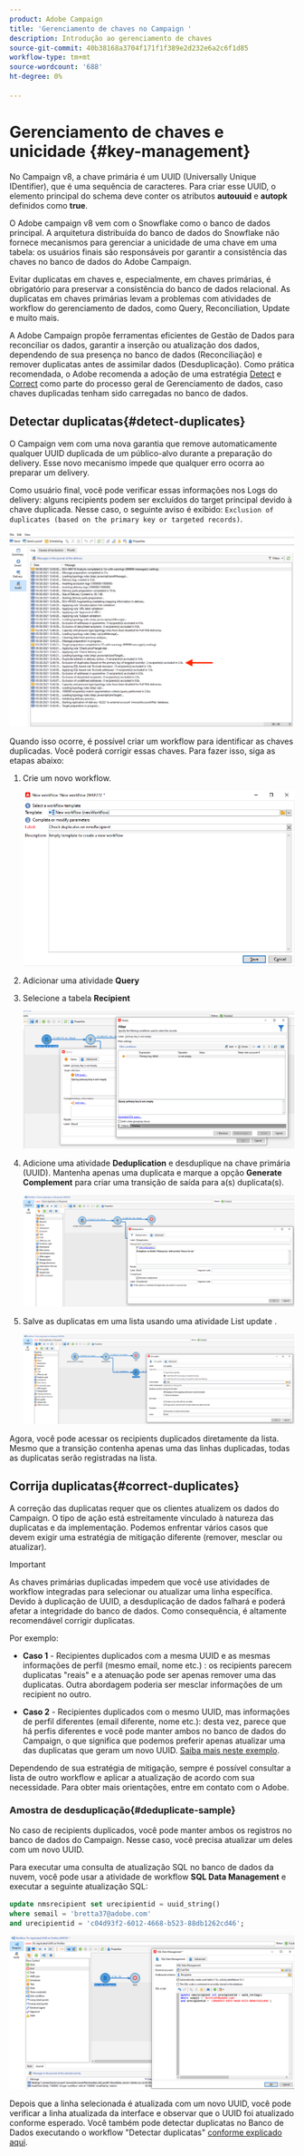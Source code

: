 ```yaml
---
product: Adobe Campaign
title: 'Gerenciamento de chaves no Campaign '
description: Introdução ao gerenciamento de chaves
source-git-commit: 40b38168a3704f171f1f389e2d232e6a2c6f1d85
workflow-type: tm+mt
source-wordcount: '688'
ht-degree: 0%

---
```


# Gerenciamento de chaves e unicidade {#key-management}

No Campaign v8, a chave primária é um UUID (Universally Unique IDentifier), que é uma sequência de caracteres. Para criar esse UUID, o elemento principal do schema deve conter os atributos **autouuid** e **autopk** definidos como **true**.

O Adobe campaign v8 vem com o Snowflake como o banco de dados principal. A arquitetura distribuída do banco de dados do Snowflake não fornece mecanismos para gerenciar a unicidade de uma chave em uma tabela: os usuários finais são responsáveis por garantir a consistência das chaves no banco de dados do Adobe Campaign.

Evitar duplicatas em chaves e, especialmente, em chaves primárias, é obrigatório para preservar a consistência do banco de dados relacional. As duplicatas em chaves primárias levam a problemas com atividades de workflow do gerenciamento de dados, como Query, Reconciliation, Update e muito mais.

A Adobe Campaign propõe ferramentas eficientes de Gestão de Dados para reconciliar os dados, garantir a inserção ou atualização dos dados, dependendo de sua presença no banco de dados (Reconciliação) e remover duplicatas antes de assimilar dados (Desduplicação). Como prática recomendada, o Adobe recomenda a adoção de uma estratégia [Detect](#detect-duplicates) e [Correct](#correct-duplicates) como parte do processo geral de Gerenciamento de dados, caso chaves duplicadas tenham sido carregadas no banco de dados.

## Detectar duplicatas{#detect-duplicates}

O Campaign vem com uma nova garantia que remove automaticamente qualquer UUID duplicada de um público-alvo durante a preparação do delivery. Esse novo mecanismo impede que qualquer erro ocorra ao preparar um delivery.

Como usuário final, você pode verificar essas informações nos Logs do delivery: alguns recipients podem ser excluídos do target principal devido à chave duplicada. Nesse caso, o seguinte aviso é exibido: `Exclusion of duplicates (based on the primary key or targeted records)`.

![](assets/delivery-log-duplicates.png)

Quando isso ocorre, é possível criar um workflow para identificar as chaves duplicadas. Você poderá corrigir essas chaves. Para fazer isso, siga as etapas abaixo:

1. Crie um novo workflow.

   ![](assets/new-wf.png)

1. Adicionar uma atividade **Query**
1. Selecione a tabela **Recipient**

   ![](assets/add-query-on-rcp.png)

1. Adicione uma atividade **Deduplication** e desduplique na chave primária (UUID). Mantenha apenas uma duplicata e marque a opção **Generate Complement** para criar uma transição de saída para a(s) duplicata(s).

   ![](assets/deduplicate.png)

1. Salve as duplicatas em uma lista usando uma atividade List update .

   ![](assets/list-update.png)

Agora, você pode acessar os recipients duplicados diretamente da lista. Mesmo que a transição contenha apenas uma das linhas duplicadas, todas as duplicatas serão registradas na lista.


## Corrija duplicatas{#correct-duplicates}

A correção das duplicatas requer que os clientes atualizem os dados do Campaign. O tipo de ação está estreitamente vinculado à natureza das duplicatas e da implementação. Podemos enfrentar vários casos que devem exigir uma estratégia de mitigação diferente (remover, mesclar ou atualizar).

>[!IMPORTANT]
>
>As chaves primárias duplicadas impedem que você use atividades de workflow integradas para selecionar ou atualizar uma linha específica. Devido à duplicação de UUID, a desduplicação de dados falhará e poderá afetar a integridade do banco de dados. Como consequência, é altamente recomendável corrigir duplicatas.

Por exemplo:

* **Caso 1**  - Recipientes duplicados com a mesma UUID e as mesmas informações de perfil (mesmo email, nome etc.) : os recipients parecem duplicatas &quot;reais&quot; e a atenuação pode ser apenas remover uma das duplicatas.
Outra abordagem poderia ser mesclar informações de um recipient no outro.

* **Caso 2**  - Recipientes duplicados com o mesmo UUID, mas informações de perfil diferentes (email diferente, nome etc.):
desta vez, parece que há perfis diferentes e você pode manter ambos no banco de dados do Campaign, o que significa que podemos preferir apenas atualizar uma das duplicatas que geram um novo UUID. [Saiba mais neste exemplo](#deduplicate-sample).

Dependendo de sua estratégia de mitigação, sempre é possível consultar a lista de outro workflow e aplicar a atualização de acordo com sua necessidade. Para obter mais orientações, entre em contato com o Adobe.

### Amostra de desduplicação{#deduplicate-sample}

No caso de recipients duplicados, você pode manter ambos os registros no banco de dados do Campaign. Nesse caso, você precisa atualizar um deles com um novo UUID.

Para executar uma consulta de atualização SQL no banco de dados da nuvem, você pode usar a atividade de workflow **SQL Data Management** e executar a seguinte atualização SQL:

```sql
update nmsrecipient set urecipientid = uuid_string()
where semail = 'bretta37@adobe.com'
and urecipientid = 'c04d93f2-6012-4668-b523-88db1262cd46';
```

![](assets/sql-data-management.png)

Depois que a linha selecionada é atualizada com um novo UUID, você pode verificar a linha atualizada da interface e observar que o UUID foi atualizado conforme esperado. Você também pode detectar duplicatas no Banco de Dados executando o workflow &quot;Detectar duplicatas&quot; [conforme explicado aqui](#detect-duplicates).
